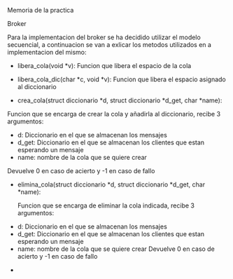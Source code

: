 Memoria de la practica

Broker

Para la implementacion del broker se ha decidido utilizar el modelo secuencial, a continuacion se van a exlicar los metodos utilizados en a implementacion del mismo:

- libera_cola(void *v): Funcion que libera el espacio de la cola

- libera_cola_dic(char *c, void *v): Funcion que libera el espacio asignado al diccionario

-  crea_cola(struct diccionario *d, struct diccionario *d_get, char *name):

 Funcion que se encarga de crear la cola y añadirla al diccionario, recibe 3 argumentos: 
  * d: Diccionario en el que se almacenan los mensajes
  * d_get: Diccionario en el que se almacenan los clientes que estan esperando un mensaje
  * name: nombre de la cola que se quiere crear
  
  Devuelve 0 en caso de acierto y -1 en caso de fallo

- elimina_cola(struct diccionario *d, struct diccionario *d_get, char *name): 

  Funcion que se encarga de eliminar la cola indicada, recibe 3 argumentos: 
 * d: Diccionario en el que se almacenan los mensajes
 * d_get: Diccionario en el que se almacenan los clientes que estan esperando un mensaje
 * name: nombre de la cola que se quiere crear
  Devuelve 0 en caso de acierto y -1 en caso de fallo

-